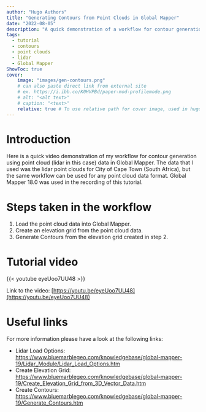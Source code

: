 ```yaml
---
author: "Hugo Authors"
title: "Generating Contours from Point Clouds in Global Mapper"
date: "2022-08-05"
description: "A quick demonstration of a workflow for contour generation using point cloud data in Global Mapper."
tags:
  - tutorial
  - contours
  - point clouds
  - lidar
  - Global Mapper
ShowToc: true
cover:
    image: "images/gen-contours.png"
    # can also paste direct link from external site
    # ex. https://i.ibb.co/K0HVPBd/paper-mod-profilemode.png
    # alt: "<alt text>"
    # caption: "<text>"
    relative: true # To use relative path for cover image, used in hugo Page-bundles
---
```


# Introduction

Here is a quick video demonstration of my workflow for contour generation using point cloud (lidar in this case) data in Global Mapper.
The data that I used was the lidar point clouds for City of Cape Town (South Africa), but the same workflow can be used for any point cloud data format. Global Mapper 18.0 was used in the recording of this tutorial.

# Steps taken in the workflow

1. Load the point cloud data into Global Mapper.
2. Create an elevation grid from the point cloud data.
3. Generate Contours from the elevation grid created in step 2.

# Tutorial video

{{< youtube eyeUoo7UU48 >}}

Link to the video: [https://youtu.be/eyeUoo7UU48](https://youtu.be/eyeUoo7UU48)

# Useful links

For more information please have a look at the following links:

- Lidar Load Options: https://www.bluemarblegeo.com/knowledgebase/global-mapper-19/Lidar_Module/Lidar_Load_Options.htm
- Create Elevation Grid: https://www.bluemarblegeo.com/knowledgebase/global-mapper-19/Create_Elevation_Grid_from_3D_Vector_Data.htm
- Create Contours: https://www.bluemarblegeo.com/knowledgebase/global-mapper-19/Generate_Contours.htm